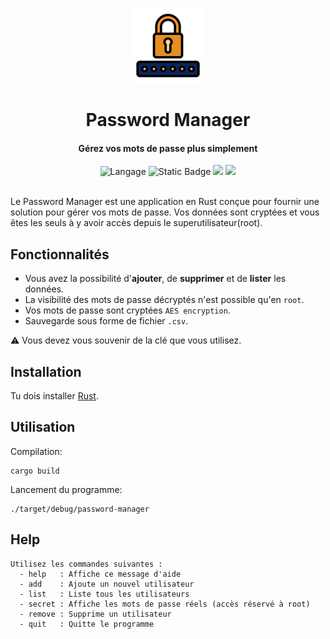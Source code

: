 <p align="center">
    <img src="image/password.png" height="120px"/>
    <h1 align="center">Password Manager</h1>
    <h4 align="center">
      Gérez vos mots de passe plus simplement
    </h4>
    <div align="center">
        <img  src="https://img.shields.io/badge/rust-grey?logo=rust" alt="Langage">
        <img  src="https://img.shields.io/badge/Linux-blue?logo=linux" alt="Static Badge">
        <img src="https://img.shields.io/badge/encryption-AES-yellow">
        <img src="https://img.shields.io/badge/password_manager-red">
    </div>
  <br>
</p>


Le Password Manager est une application en Rust conçue pour fournir une solution pour gérer vos mots de passe. Vos données sont cryptées et vous êtes les seuls à y avoir accès depuis le superutilisateur(root).

## Fonctionnalités

- Vous avez la possibilité d'**ajouter**, de **supprimer** et de **lister** les données.
- La visibilité des mots de passe décryptés n'est possible qu'en `root`.
- Vos mots de passe sont cryptées `AES encryption`.
- Sauvegarde sous forme de fichier `.csv`.

⚠️ Vous devez vous souvenir de la clé que vous utilisez.

## Installation

Tu dois installer [Rust](https://www.rust-lang.org/fr/tools/install).

## Utilisation
Compilation:
```
cargo build
```

Lancement du programme:
```
./target/debug/password-manager
```
## Help
```
Utilisez les commandes suivantes :
  - help   : Affiche ce message d'aide
  - add    : Ajoute un nouvel utilisateur
  - list   : Liste tous les utilisateurs
  - secret : Affiche les mots de passe réels (accès réservé à root)
  - remove : Supprime un utilisateur
  - quit   : Quitte le programme
```
